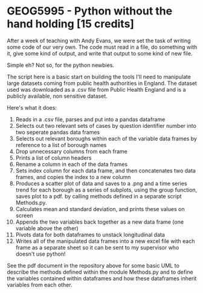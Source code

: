 # GEOG5995 - Python without the hand holding  [15 credits]

After a week of teaching with Andy Evans, we were set the task of writing some code of our very own.  The code must read in a file, do something with it, give some kind of output, and write that output to some kind of new file.

Simple eh?  Not so, for the python newbies.

The script here is a basic start on building the tools I'll need to manipulate large datasets coming from public health authorities in England.  The dataset used was downloaded as a .csv file from Public Health England and is a publicly available, non sensitive dataset.

Here's what it does:

1.  Reads in a .csv file, parses and put into a pandas dataframe
2.  Selects out two relevant sets of cases by question identifier number into two seperate pandas data frames
3.  Selects out relevant boroughs within each of the variable data frames  by reference to a list of borough names
4.  Drop unnecessary columns from each frame
5.  Prints a list of column headers
6.  Rename a column in each of the data frames
7.  Sets index column for each data frame, and then concatenates two data frames, and copies the index to a new column
8.  Produces a scatter plot of data and saves to a .png  and a time series trend for each borough as a series of subplots, using the group function, saves plot to a pdf. by calling methods defined in a separate script Methods.py.
9.  Calculates mean and standard deviation, and prints these values on screen
10. Appends the two variables back together as a new data frame (one variable above the other)
11. Pivots data for both dataframes to unstack longitudinal data
12. Writes all of the manipulated data frames into a new excel file with each frame as a separate sheet so it can be sent to my supervisor who doesn't use python!

See the pdf document in the repository above for some basic UML to describe the methods defined within the module Methods.py and to define the variables contained within dataframes and how these dataframes inherit variables from each other.
